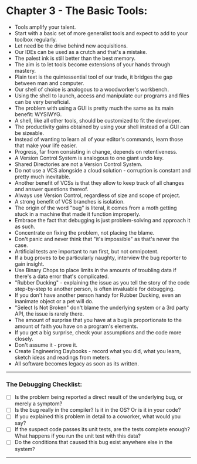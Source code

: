 # Chapter 3 - The Basic Tools:

- Tools amplify your talent.
- Start with a basic set of more generalist tools and expect to add to your toolbox regularly.
- Let need be the drive behind new acquisitions.
- Our IDEs can be used as a crutch and that's a mistake.
- The palest ink is still better than the best memory.
- The aim is to let tools become extensions of your hands through mastery.
- Plain text is the quintessential tool of our trade, it bridges the gap between man and computer.
- Our shell of choice is analogous to a woodworker's workbench.
- Using the shell to launch, access and manipulate our programs and files can be very beneficial.
- The problem with using a GUI is pretty much the same as its main benefit: WYSIWYG.
- A shell, like all other tools, should be customized to fit the developer.
- The productivity gains obtained by using your shell instead of a GUI can be sizeable.
- Instead of wanting to learn all of your editor's commands, learn those that make your life easier.
- Progress, far from consisting in change, depends on retentiveness.
- A Version Control System is analogous to one giant undo key.
- Shared Directories are not a Version Control System.
- Do not use a VCS alongside a cloud solution - corruption is constant and pretty much inevitable.
- Another benefit of VCSs is that they allow to keep track of all changes and answer questions thereof.
- Always use Version Control, regardless of size and scope of project.
- A strong benefit of VCS branches is isolation.
- The origin of the word "bug" is literal, it comes from a moth getting stuck in a machine that made it function improperly.
- Embrace the fact that debugging is just problem-solving and approach it as such.
- Concentrate on fixing the problem, not placing the blame.
- Don't panic and never think that "it's impossible" as that's never the case.
- Artificial tests are important to run first, but not omnipotent.
- If a bug proves to be particularly naughty, interview the bug reporter to gain insight.
- Use Binary Chops to place limits in the amounts of troubling data if there's a data error that's complicated.
- "Rubber Ducking" - explaining the issue as you tell the story of the code step-by-step to another person, is often invaluable for debugging.
- If you don't have another person handy for Rubber Ducking, even an inanimate object or a pet will do.
- "Select Is Not Broken" don't blame the underlying system or a 3rd party API, the issue is rarely there.
- The amount of surprise that you have at a bug is proportionate to the amount of faith you have on a program's elements.
- If you get a big surprise, check your assumptions and the code more closely.
- Don't assume it - prove it.
- Create Engineering Daybooks - record what you did, what you learn, sketch ideas and readings from meters.
- All software becomes legacy as soon as its written.

---

### The Debugging Checklist:

- [ ] Is the problem being reported a direct result of the underlying bug, or merely a symptom?
- [ ] Is the bug really in the compiler? Is it in the OS? Or is it in your code?
- [ ] If you explained this problem in detail to a coworker, what would you say?
- [ ] If the suspect code passes its unit tests, are the tests complete enough? What happens if you run the unit test with this data?
- [ ] Do the conditions that caused this bug exist anywhere else in the system?

---
